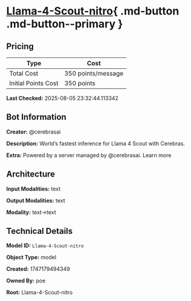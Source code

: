 # [Llama-4-Scout-nitro](https://poe.com/Llama-4-Scout-nitro){ .md-button .md-button--primary }

## Pricing

| Type | Cost |
|------|------|
| Total Cost | 350 points/message |
| Initial Points Cost | 350 points |

**Last Checked:** 2025-08-05 23:32:44.113342


## Bot Information

**Creator:** @cerebrasai

**Description:** World’s fastest inference for Llama 4 Scout with Cerebras.

**Extra:** Powered by a server managed by @cerebrasai. Learn more


## Architecture

**Input Modalities:** text

**Output Modalities:** text

**Modality:** text->text


## Technical Details

**Model ID:** `Llama-4-Scout-nitro`

**Object Type:** model

**Created:** 1747179494349

**Owned By:** poe

**Root:** Llama-4-Scout-nitro
